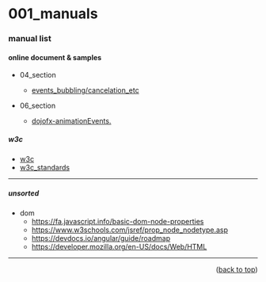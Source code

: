<a name="topage"></a>

# 001_manuals

### manual list

#### online document & samples

* 04_section
   * [events_bubbling/cancelation_etc](https://www.w3.org/TR/DOM-Level-2-Events/events.html)

* 06_section
   * [dojofx-animationEvents.](https://dojotoolkit.org/reference-guide/1.8/dojo/fx/easing.html)

##### w3c
* [w3c](https://www.w3.org/)
* [w3c_standards](https://www.w3.org/standards/)

-----

##### unsorted

* dom
   * https://fa.javascript.info/basic-dom-node-properties
   * https://www.w3schools.com/jsref/prop_node_nodetype.asp
   * https://devdocs.io/angular/guide/roadmap
   * https://developer.mozilla.org/en-US/docs/Web/HTML
  
-----

<p align="right">(<a href="#topage">back to top</a>)</p>
<br/>
<br/>
